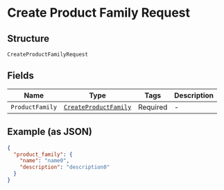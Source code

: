 
# Create Product Family Request

## Structure

`CreateProductFamilyRequest`

## Fields

| Name | Type | Tags | Description |
|  --- | --- | --- | --- |
| `ProductFamily` | [`CreateProductFamily`](../../doc/models/create-product-family.md) | Required | - |

## Example (as JSON)

```json
{
  "product_family": {
    "name": "name0",
    "description": "description0"
  }
}
```

